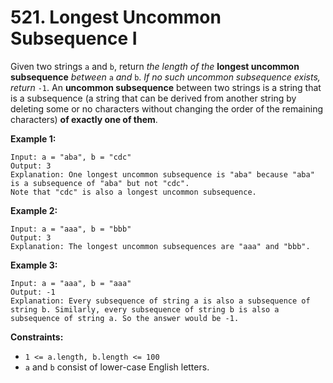 # 521. Longest Uncommon Subsequence I
Given two strings `a` and `b`, return *the length of the* **longest uncommon subsequence** *between* `a` *and* `b`. *If no such uncommon subsequence exists, return* `-1`. An **uncommon subsequence** between two strings is a string that is a subsequence (a string that can be derived from another string by deleting some or no characters without changing the order of the remaining characters) **of exactly one of them**.

**Example 1:**
```
Input: a = "aba", b = "cdc"
Output: 3
Explanation: One longest uncommon subsequence is "aba" because "aba" is a subsequence of "aba" but not "cdc".
Note that "cdc" is also a longest uncommon subsequence.
```

**Example 2:**
```
Input: a = "aaa", b = "bbb"
Output: 3
Explanation: The longest uncommon subsequences are "aaa" and "bbb".
```

**Example 3:**
```
Input: a = "aaa", b = "aaa"
Output: -1
Explanation: Every subsequence of string a is also a subsequence of string b. Similarly, every subsequence of string b is also a subsequence of string a. So the answer would be -1.
```  

**Constraints:**
- `1 <= a.length, b.length <= 100`
- `a` and `b` consist of lower-case English letters.
